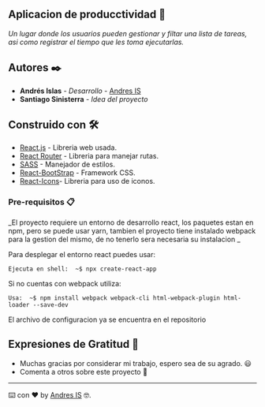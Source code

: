 ## Aplicacion de producctividad 📝

_Un lugar donde los usuarios pueden gestionar y filtar una lista de tareas, asi como registrar el tiempo que les toma ejecutarlas._

## Autores ✒️

* **Andrés Islas** - *Desarrollo* - [Andres IS](https://github.com/Art-And)
* **Santiago Sinisterra** - *Idea del proyecto*

## Construido con 🛠️

* [React.js](https://es.reactjs.org/docs/getting-started.html) - Libreria web usada.
* [React Router](https://reactrouter.com/) - Libreria para manejar rutas.
* [SASS](https://sass-lang.com/documentation) - Manejador de estilos.
* [React-BootStrap](https://react-bootstrap.github.io/) - Framework CSS.
* [React-Icons]()- Libreria para uso de iconos.

### Pre-requisitos 📋

_El proyecto requiere un entorno de desarrollo react, los paquetes estan en npm, pero se puede usar  yarn, tambien el proyecto tiene instalado webpack para la gestion del mismo, de no tenerlo sera necesaria su instalacion  _

Para desplegar el entorno react puedes usar:
```
Ejecuta en shell:  ~$ npx create-react-app
```
Si no cuentas con webpack utiliza:
```
Usa:  ~$ npm install webpack webpack-cli html-webpack-plugin html-loader --save-dev
```
El archivo de configuracion ya se encuentra en el repositorio

## Expresiones de Gratitud 🎁

* Muchas gracias por considerar mi trabajo,
espero sea de su agrado. 😃
* Comenta a otros sobre este proyecto 📢


---
⌨️ con ❤️ by [Andres IS](https://github.com/Art-And) 🤓.